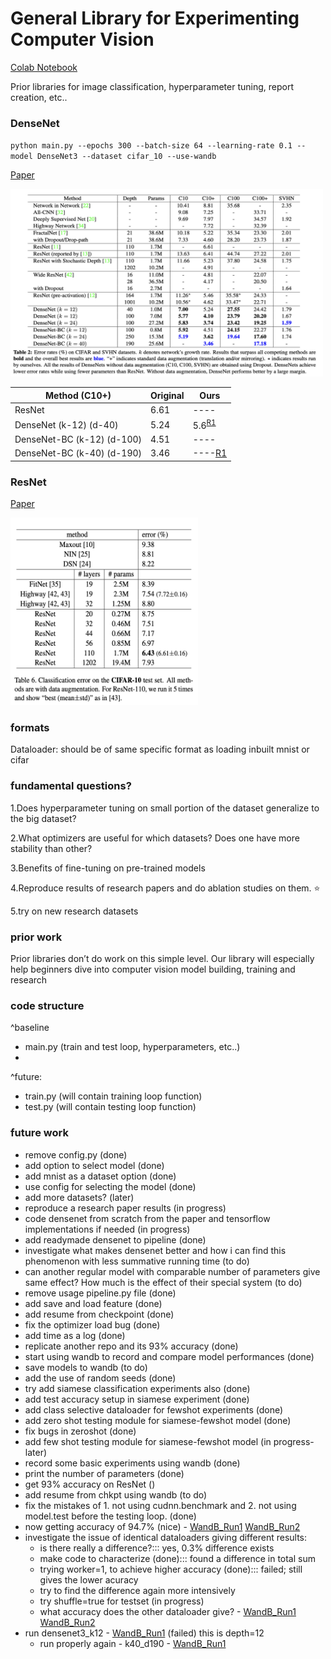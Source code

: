 # General Library for Experimenting Computer Vision

[Colab Notebook](https://colab.research.google.com/drive/1w5uEuyaX11vndVqPy5miFg8FOT892Ju1#scrollTo=YP1RRHgp1JO7)

Prior libraries for image classification, hyperparameter tuning, report creation, etc..

### DenseNet

`python main.py --epochs 300 --batch-size 64 --learning-rate 0.1 --model DenseNet3 --dataset cifar_10 --use-wandb`

[Paper](https://arxiv.org/pdf/1608.06993.pdf)

<img src="experiments/densenet_results.png" width="500" height="300">

| Method (C10+)| Original | Ours |
| ------ | -------- | ---- |
| ResNet | 6.61 | ---- |
| DenseNet (k-12) (d-40) | 5.24 | 5.6<sup>[R1](https://wandb.ai/joeljosephjin/torch-cnn/runs/8rw76l3r)</sup> |
| DenseNet-BC (k-12) (d-100) | 4.51 | ---- |
| DenseNet-BC (k-40) (d-190) | 3.46 | ----[R1](https://wandb.ai/joeljosephjin/torch-cnn/runs/dfmeizib) |

### ResNet

[Paper](https://arxiv.org/pdf/1512.03385.pdf)

<img src="experiments/resnet_results_c10.png" width="300" height="300">



### formats

Dataloader: should be of same specific format as loading inbuilt mnist or cifar

### fundamental questions?

1.Does hyperparameter tuning on small portion of the dataset generalize to the big dataset?

2.What optimizers are useful for which datasets? Does one have more stability than other?

3.Benefits of fine-tuning on pre-trained models

4.Reproduce results of research papers and do ablation studies on them. :star:

5.try on new research datasets

### prior work

Prior libraries don’t do work on this simple level. Our library will especially help beginners dive into computer vision model building, training and research

### code structure

^baseline
- main.py (train and test loop, hyperparameters, etc..)
- 

^future:
- train.py (will contain training loop function)
- test.py (will contain testing loop function)

### future work

- remove config.py (done)
- add option to select model (done)
- add mnist as a dataset option (done)
- use config for selecting the model (done)
- add more datasets? (later)
- reproduce a research paper results (in progress)
- code densenet from scratch from the paper and tensorflow implementations if needed (in progress)
- add readymade densenet to pipeline (done)
- investigate what makes densenet better and how i can find this phenomenon with less summative running time (to do)
- can another regular model with comparable number of parameters give same effect? How much is the effect of their special system (to do)
- remove usage pipeline.py file (done)
- add save and load feature (done)
- add resume from checkpoint (done)
- fix the optimizer load bug (done)
- add time as a log (done)
- replicate another repo and its 93% accuracy (done)
- start using wandb to record and compare model performances (done)
- save models to wandb (to do)
- add the use of random seeds (done)
- try add siamese classification experiments also (done)
- add test accuracy setup in siamese experiment (done)
- add class selective dataloader for fewshot experiments (done)
- add zero shot testing module for siamese-fewshot model (done)
- fix bugs in zeroshot (done)
- add few shot testing module for siamese-fewshot model (in progress-later)
- record some basic experiments using wandb (done)
- print the number of parameters (done)
- get 93% accuracy on ResNet ()
- add resume from chkpt using wandb (to do)
- fix the mistakes of 1. not using cudnn.benchmark and 2. not using model.test before the testing loop. (done)
- now getting accuracy of 94.7% (nice) - [WandB_Run1](https://wandb.ai/joeljosephjin/torch-cnn/runs/9nvzj94w) [WandB_Run2](https://wandb.ai/joeljosephjin/torch-cnn/runs/8rw76l3r)
- investigate the issue of identical dataloaders giving different results:
    - is there really a difference?::: yes, 0.3% difference exists
    - make code to characterize (done)::: found a difference in total sum
    - trying worker=1, to achieve higher accuracy (done)::: failed; still gives the lower acuracy
    - try to find the difference again more intensively
    - try shuffle=true for testset (in progress)
    - what accuracy does the other dataloader give? - [WandB_Run1](https://wandb.ai/joeljosephjin/torch-cnn/runs/bgudxnzh) [WandB_Run2](https://wandb.ai/joeljosephjin/torch-cnn/runs/hey8gslx)
- run densenet3_k12 - [WandB_Run1](https://wandb.ai/joeljosephjin/torch-cnn/runs/vwk58r4j) (failed) this is depth=12
    - run properly again - k40_d190 - [WandB_Run1](https://wandb.ai/joeljosephjin/torch-cnn/runs/dfmeizib)






